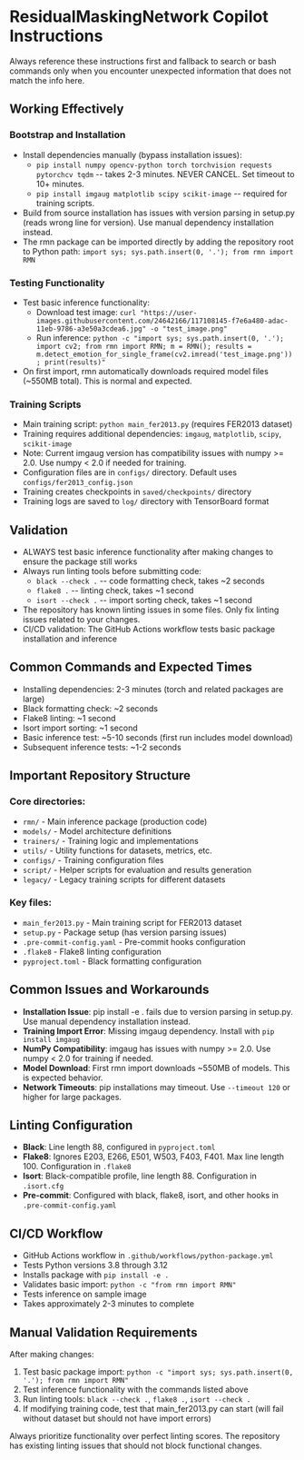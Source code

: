 # ResidualMaskingNetwork Copilot Instructions

Always reference these instructions first and fallback to search or bash commands only when you encounter unexpected information that does not match the info here.

## Working Effectively

### Bootstrap and Installation
- Install dependencies manually (bypass installation issues):
  - `pip install numpy opencv-python torch torchvision requests pytorchcv tqdm`  -- takes 2-3 minutes. NEVER CANCEL. Set timeout to 10+ minutes.
  - `pip install imgaug matplotlib scipy scikit-image` -- required for training scripts.
- Build from source installation has issues with version parsing in setup.py (reads wrong line for version). Use manual dependency installation instead.
- The rmn package can be imported directly by adding the repository root to Python path: `import sys; sys.path.insert(0, '.'); from rmn import RMN`

### Testing Functionality
- Test basic inference functionality:
  - Download test image: `curl "https://user-images.githubusercontent.com/24642166/117108145-f7e6a480-adac-11eb-9786-a3e50a3cdea6.jpg" -o "test_image.png"`
  - Run inference: `python -c "import sys; sys.path.insert(0, '.'); import cv2; from rmn import RMN; m = RMN(); results = m.detect_emotion_for_single_frame(cv2.imread('test_image.png')); print(results)"`
- On first import, rmn automatically downloads required model files (~550MB total). This is normal and expected.

### Training Scripts
- Main training script: `python main_fer2013.py` (requires FER2013 dataset)
- Training requires additional dependencies: `imgaug`, `matplotlib`, `scipy`, `scikit-image`
- Note: Current imgaug version has compatibility issues with numpy >= 2.0. Use numpy < 2.0 if needed for training.
- Configuration files are in `configs/` directory. Default uses `configs/fer2013_config.json`
- Training creates checkpoints in `saved/checkpoints/` directory
- Training logs are saved to `log/` directory with TensorBoard format

## Validation
- ALWAYS test basic inference functionality after making changes to ensure the package still works
- Always run linting tools before submitting code:
  - `black --check .` -- code formatting check, takes ~2 seconds
  - `flake8 .` -- linting check, takes ~1 second  
  - `isort --check .` -- import sorting check, takes ~1 second
- The repository has known linting issues in some files. Only fix linting issues related to your changes.
- CI/CD validation: The GitHub Actions workflow tests basic package installation and inference

## Common Commands and Expected Times
- Installing dependencies: 2-3 minutes (torch and related packages are large)
- Black formatting check: ~2 seconds
- Flake8 linting: ~1 second
- Isort import sorting: ~1 second
- Basic inference test: ~5-10 seconds (first run includes model download)
- Subsequent inference tests: ~1-2 seconds

## Important Repository Structure
### Core directories:
- `rmn/` - Main inference package (production code)
- `models/` - Model architecture definitions
- `trainers/` - Training logic and implementations
- `utils/` - Utility functions for datasets, metrics, etc.
- `configs/` - Training configuration files
- `script/` - Helper scripts for evaluation and results generation
- `legacy/` - Legacy training scripts for different datasets

### Key files:
- `main_fer2013.py` - Main training script for FER2013 dataset
- `setup.py` - Package setup (has version parsing issues)
- `.pre-commit-config.yaml` - Pre-commit hooks configuration
- `.flake8` - Flake8 linting configuration
- `pyproject.toml` - Black formatting configuration

## Common Issues and Workarounds
- **Installation Issue**: pip install -e . fails due to version parsing in setup.py. Use manual dependency installation instead.
- **Training Import Error**: Missing imgaug dependency. Install with `pip install imgaug`
- **NumPy Compatibility**: imgaug has issues with numpy >= 2.0. Use numpy < 2.0 for training if needed.
- **Model Download**: First rmn import downloads ~550MB of models. This is expected behavior.
- **Network Timeouts**: pip installations may timeout. Use `--timeout 120` or higher for large packages.

## Linting Configuration
- **Black**: Line length 88, configured in `pyproject.toml`
- **Flake8**: Ignores E203, E266, E501, W503, F403, F401. Max line length 100. Configuration in `.flake8`
- **Isort**: Black-compatible profile, line length 88. Configuration in `.isort.cfg`
- **Pre-commit**: Configured with black, flake8, isort, and other hooks in `.pre-commit-config.yaml`

## CI/CD Workflow
- GitHub Actions workflow in `.github/workflows/python-package.yml`
- Tests Python versions 3.8 through 3.12
- Installs package with `pip install -e .`
- Validates basic import: `python -c "from rmn import RMN"`
- Tests inference on sample image
- Takes approximately 2-3 minutes to complete

## Manual Validation Requirements
After making changes:
1. Test basic package import: `python -c "import sys; sys.path.insert(0, '.'); from rmn import RMN"`
2. Test inference functionality with the commands listed above
3. Run linting tools: `black --check .`, `flake8 .`, `isort --check .`
4. If modifying training code, test that main_fer2013.py can start (will fail without dataset but should not have import errors)

Always prioritize functionality over perfect linting scores. The repository has existing linting issues that should not block functional changes.
